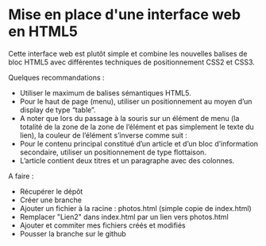 # Mise en place d'une interface web en HTML5

Cette interface web est plutôt simple et combine les nouvelles balises de bloc HTML5 avec différentes techniques de positionnement CSS2 et CSS3.

Quelques recommandations :
 - Utiliser le maximum de balises sémantiques HTML5.
 - Pour le haut de page (menu), utiliser un positionnement au moyen d’un display de type “table”.
 - A noter que lors du passage à la souris sur un élément de menu (la totalité de la zone de la zone de l’élément et pas simplement le texte du lien), la couleur de l’élément s’inverse comme suit :
 - Pour le contenu principal constitué d’un article et d’un bloc d’information secondaire, utiliser un positionnement de type flottaison.
 - L’article contient deux titres et un paragraphe avec des colonnes.

 A faire :
  - Récupérer le dépôt
  - Créer une branche
  - Ajouter un fichier à la racine : photos.html (simple copie de index.html)
  - Remplacer "Lien2" dans index.html par un lien vers photos.html
  - Ajouter et commiter mes fichiers créés et modifiés
  - Pousser la branche sur le github
